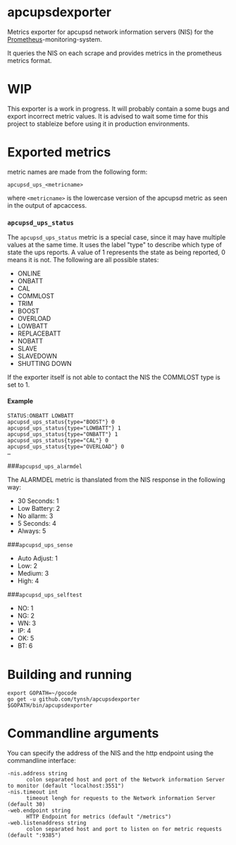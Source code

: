 # apcupsdexporter

Metrics exporter for apcupsd network information servers (NIS) for the
[Prometheus](www.prometheus.io)-monitoring-system.

It queries the NIS on each scrape and provides metrics in the prometheus
metrics format.

# WIP
This exporter is a work in progress. It will probably contain a some bugs
and export incorrect metric values. It is advised to wait some time for this
project to stableize before using it in production environments.

# Exported metrics

metric names are made from the following form:

    apcupsd_ups_<metricname>

where `<metricname>` is the lowercase version of the apcupsd metric as seen in the output of apcaccess.

### `apcupsd_ups_status`

The `apcupsd_ups_status` metric is a special case, since it may have multiple
values at the same time. It uses the label "type" to describe which type of
state the ups reports. A value of 1 represents the state as being reported, 0
means it is not. The following are all possible states:

* ONLINE
* ONBATT
* CAL
* COMMLOST
* TRIM
* BOOST
* OVERLOAD
* LOWBATT
* REPLACEBATT
* NOBATT
* SLAVE
* SLAVEDOWN
* SHUTTING DOWN

If the exporter itself is not able to contact the NIS the COMMLOST type is set
to 1.

#### Example
    STATUS:ONBATT LOWBATT
    apcupsd_ups_status{type="BOOST"} 0
    apcupsd_ups_status{type="LOWBATT"} 1
    apcupsd_ups_status{type="ONBATT"} 1
    apcupsd_ups_status{type="CAL"} 0
    apcupsd_ups_status{type="OVERLOAD"} 0
    …

###`apcupsd_ups_alarmdel`

The ALARMDEL metric is thanslated from the NIS response in the following way:

* 30 Seconds: 1
* Low Battery: 2
* No allarm: 3
* 5 Seconds: 4
* Always: 5

###`apcupsd_ups_sense`

* Auto Adjust: 1
* Low: 2
* Medium: 3
* High: 4

###`apcupsd_ups_selftest`

* NO: 1
* NG: 2
* WN: 3
* IP: 4
* OK: 5
* BT: 6

# Building and running

    export GOPATH=~/gocode
    go get -u github.com/tynsh/apcupsdexporter
    $GOPATH/bin/apcupsdexporter

# Commandline arguments

You can specify the address of the NIS and the http endpoint using the commandline interface:

    -nis.address string
          colon separated host and port of the Network information Server to monitor (default "localhost:3551")
    -nis.timeout int
          timeout lengh for requests to the Network information Server (default 30)
    -web.endpoint string
          HTTP Endpoint for metrics (default "/metrics")
    -web.listenaddress string
          colon separated host and port to listen on for metric requests (default ":9385")
